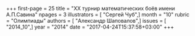 +++
first-page = 25
title = "XX турнир математических боёв имени А.П.Савина"
npages = 3
illustrators = [ "Сергей Чуб",]
month = "10"
rubric = "Олимпиады"
authors = [ "Александр Шаповалов",]
issues = [ "2014_10",]
year = "2014"
date = "2017-04-24T15:37:58+03:00"
+++
